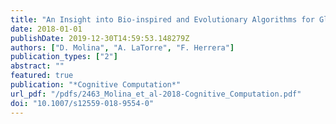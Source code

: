 ```yaml
---
title: "An Insight into Bio-inspired and Evolutionary Algorithms for Global Optimization: Review, Analysis, and Lessons Learnt over a Decade of Competitions"
date: 2018-01-01
publishDate: 2019-12-30T14:59:53.148279Z
authors: ["D. Molina", "A. LaTorre", "F. Herrera"]
publication_types: ["2"]
abstract: ""
featured: true
publication: "*Cognitive Computation*"
url_pdf: "/pdfs/2463_Molina_et_al-2018-Cognitive_Computation.pdf"
doi: "10.1007/s12559-018-9554-0"
---
```


